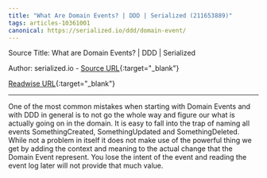 ```yaml
---
title: "What Are Domain Events? | DDD | Serialized (211653889)"
tags: articles-10361001
canonical: https://serialized.io/ddd/domain-event/
---
```


Source Title: What are Domain Events? | DDD | Serialized

Author: serialized.io - [Source URL](https://serialized.io/ddd/domain-event/){:target="_blank"}

[Readwise URL](https://readwise.io/open/211653889){:target="_blank"}

---

One of the most common mistakes when starting with Domain Events and with DDD in general is to not go the whole way and figure our what is actually going on in the domain. It is easy to fall into the trap of naming all events SomethingCreated, SomethingUpdated and SomethingDeleted. While not a problem in itself it does not make use of the powerful thing we get by adding the context and meaning to the actual change that the Domain Event represent. You lose the intent of the event and reading the event log later will not provide that much value.
